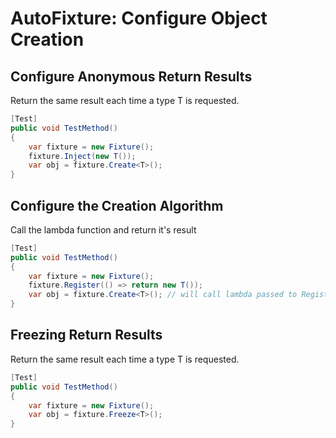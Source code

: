 # AutoFixture: Configure Object Creation

## Configure Anonymous Return Results

Return the same result each time a type T is requested.
```csharp
[Test]
public void TestMethod()
{
    var fixture = new Fixture();
    fixture.Inject(new T());
    var obj = fixture.Create<T>();
}
```

## Configure the Creation Algorithm
Call the lambda function and return it's result 
```csharp
[Test]
public void TestMethod()
{
    var fixture = new Fixture();
    fixture.Register(() => return new T());
    var obj = fixture.Create<T>(); // will call lambda passed to Register()
}
```

## Freezing Return Results
Return the same result each time a type T is requested.
```csharp
[Test]
public void TestMethod()
{
    var fixture = new Fixture();
    var obj = fixture.Freeze<T>();
}
```